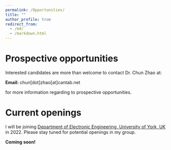 ```yaml
---
permalink: /Opportunities/
title: ""
author_profile: true
redirect_from:
  - /md/
  - /markdown.html
---
```


# Prospective opportunities

Interested candidates are more than welcome to contact Dr. Chun Zhao at:  

<b>Email:</b> chun[dot]zhao[at]cantab.net

for more information regarding to prospective opportunities.

# Current openings

I will be joining <a href="https://www.york.ac.uk/electronic-engineering/"> Department of Electronic Engineering, University of York, UK</a> in 2022. Please stay tuned for potential openings in my group.

<b>Coming soon!</b>
